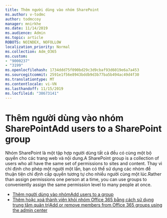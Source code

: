 ```yaml
---
title: Thêm người dùng vào nhóm SharePoint
ms.author: v-todmc
author: todmccoy
manager: mnirkhe
ms.date: 11/14/2019
ms.audience: Admin
ms.topic: article
ROBOTS: NOINDEX, NOFOLLOW
localization_priority: Normal
ms.collection: Adm_O365
ms.custom:
- "9000237"
- "3199"
ms.openlocfilehash: 1734ddd75f090bd29c3d9cbaf93d6019e6a7a453
ms.sourcegitcommit: 2591e1f56e8943bddb9d3b77ba5b494ac49d4f30
ms.translationtype: MT
ms.contentlocale: vi-VN
ms.lasthandoff: 11/15/2019
ms.locfileid: "38673141"
---
```

# <a name="add-users-to-a-sharepoint-group"></a><span data-ttu-id="0f200-102">Thêm người dùng vào nhóm SharePoint</span><span class="sxs-lookup"><span data-stu-id="0f200-102">Add users to a SharePoint group</span></span>

<span data-ttu-id="0f200-103">Nhóm SharePoint là một tập hợp người dùng tất cả đều có cùng một bộ quyền cho các trang web và nội dung.</span><span class="sxs-lookup"><span data-stu-id="0f200-103">A SharePoint group is a collection of users who all have the same set of permissions to sites and content.</span></span> <span data-ttu-id="0f200-104">Thay vì chỉ định cho phép một người một lần, bạn có thể sử dụng các nhóm để thuận tiện chỉ định cấp quyền tương tự cho nhiều người cùng một lúc.</span><span class="sxs-lookup"><span data-stu-id="0f200-104">Rather than assign permissions one person at a time, you can use groups to conveniently assign the same permission level to many people at once.</span></span>

- [<span data-ttu-id="0f200-105">Thêm người dùng vào nhóm</span><span class="sxs-lookup"><span data-stu-id="0f200-105">Add users to a group</span></span>](https://docs.microsoft.com/sharepoint/customize-sharepoint-site-permissions#add-users-to-a-group)
- [<span data-ttu-id="0f200-106">Thêm hoặc xoá thành viên khỏi nhóm Office 365 bằng cách sử dụng trung tâm quản trị</span><span class="sxs-lookup"><span data-stu-id="0f200-106">Add or remove members from Office 365 groups using the admin center</span></span>](https://docs.microsoft.com/office365/admin/create-groups/add-or-remove-members-from-groups?view=o365-worldwide)